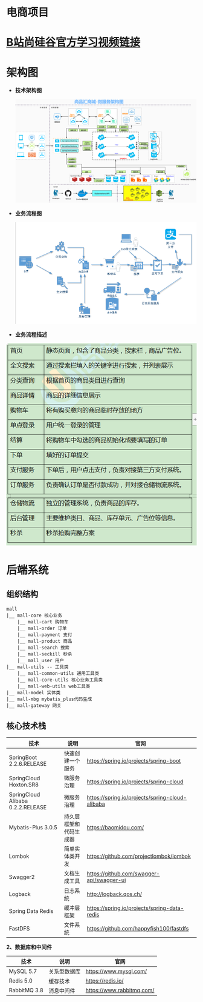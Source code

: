 # 电商项目

# [B站尚硅谷官方学习视频链接](https://www.bilibili.com/video/BV1np4y1C7Yf?spm_id_from=333.999.0.0)

# 架构图

- **技术架构图**

  

  ![](doc/images/项目架构.png)



* **业务流程图**

  

  ![业务流程图](doc/images/业务流程图.png)



* **业务流程描述**

  

![业务流程描述](doc/images/业务流程描述.png)



# 后端系统

## 组织结构

```
mall 
|__ mall-core 核心业务
	|__ mall-cart 购物车
	|__ mall-order 订单
	|__ mall-payment 支付
	|__ mall-product 商品
	|__ mall-search 搜索
	|__ mall-seckill 秒杀
	|__ mall_user 用户
|__ mall-utils -- 工具类
	|__ mall-common-utils 通用工具类
	|__ mall-core-utils 核心业务工具类
	|__ mall-web-utils web工具类
|__ mall-model 实体类
|__ mall-mbg mybatis_plus代码生成
|__ mall-gateway 网关
```



## 核心技术栈

| 技术                              | 说明                   | 官网                                            |
| --------------------------------- | ---------------------- | ----------------------------------------------- |
| SpringBoot 2.2.6.RELEASE          | 快速创建一个服务       | <https://spring.io/projects/spring-boot>        |
| SpringCloud Hoxton.SR8            | 微服务治理             | https://spring.io/projects/spring-cloud         |
| SpringCloud Alibaba 0.2.2.RELEASE | 微服务治理             | https://spring.io/projects/spring-cloud-alibaba |
| Mybatis-Plus 3.0.5                | 持久层框架和代码生成器 | https://baomidou.com/                           |
| Lombok                            | 简单实体类开发         | https://github.com/projectlombok/lombok         |
| Swagger2                          | 文档生成工具           | https://github.com/swagger-api/swagger-ui       |
| Logback                           | 日志系统               | http://logback.qos.ch/                          |
| Spring Data Redis                 | 缓冲层框架             | https://spring.io/projects/spring-data-redis    |
| FastDFS                           | 文件系统               | https://github.com/happyfish100/fastdfs         |



**2、数据库和中间件**

| 技术         | 说明         | 官网                      |
| ------------ | ------------ | ------------------------- |
| MySQL 5.7    | 关系型数据库 | https://www.mysql.com/    |
| Redis 5.0    | 缓存技术     | https://redis.io/         |
| RabbitMQ 3.8 | 消息中间件   | https://www.rabbitmq.com/ |